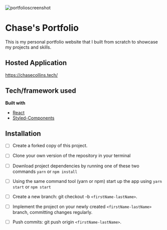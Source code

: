 ![portfolioscreenshot](https://lh3.googleusercontent.com/pw/ACtC-3fliT-wDYo1rHZqoefDgpkN-IhO04E5S2jCL9KHzOhXGIMdquPfzD-Pc7c16mXkbHMakZwCb3j2zWyG9675pic6bQVTuyYAfOMp2rfn-El3BX4kug4HzUUgX6__6TOtF5Pf4sIpWoYZotyw5rS9UDO3=w3360-h2100-no?authuser=0)

# Chase's Portfolio
This is my personal portfolio website that I built from scratch to showcase my projects and skills. 

## Hosted Application
https://chasecollins.tech/

## Tech/framework used
<b>Built with</b>
- [React](https://reactjs.org/)
- [Styled-Components](https://styled-components.com/)

## Installation
- [ ] Create a forked copy of this project.
- [ ] Clone your own version of the repository in your terminal
- [ ] Download project dependencies by running one of these two commands `yarn` or `npm install`
- [ ] Using the same command tool (yarn or npm) start up the app using `yarn start` or `npm start`
- [ ] Create a new branch: git checkout -b `<firstName-lastName>`.
- [ ] Implement the project on your newly created `<firstName-lastName>` branch, committing changes regularly.
- [ ] Push commits: git push origin `<firstName-lastName>`.

